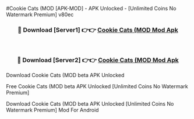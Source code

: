 #Cookie Cats (MOD [APK-MOD] - APK Unlocked - [Unlimited Coins No Watermark Premium] v80ec



<div align="center">

<h3>🔴 Download [Server1] 👉👉 <a href="https://momento.my/?title=Cookie_Cats_(MOD">Cookie Cats (MOD Mod Apk</a></h3><br>

<h3>🔴 Download [Server2] 👉👉 <a href="https://momento.my/?title=Cookie_Cats_(MOD">Cookie Cats (MOD Mod Apk</a></h3>
</div>



Download Cookie Cats (MOD beta APK Unlocked

Free Cookie Cats (MOD beta APK Unlocked [Unlimited Coins No Watermark Premium]

Download Cookie Cats (MOD beta APK Unlocked [Unlimited Coins No Watermark Premium] Mod For Android
